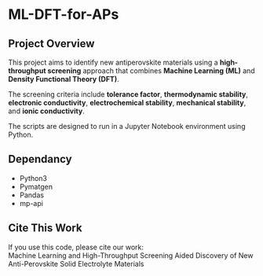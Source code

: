 # ML-DFT-for-APs
## Project Overview
This project aims to identify new antiperovskite materials using a **high-throughput screening** approach that combines **Machine Learning (ML)** and **Density Functional Theory (DFT)**.  
  
The screening criteria include **tolerance factor**, **thermodynamic stability**, **electronic conductivity**, **electrochemical stability**, **mechanical stability**, and **ionic conductivity**.  
  
The scripts are designed to run in a Jupyter Notebook environment using Python.

## Dependancy
- Python3  
- Pymatgen  
- Pandas  
- mp-api

## Cite This Work
If you use this code, please cite our work:  
Machine Learning and High-Throughput Screening Aided Discovery of New Anti-Perovskite Solid Electrolyte Materials

